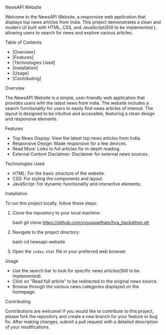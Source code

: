 NewsAPI Website

Welcome to the NewsAPI Website, a responsive web application that displays top news articles from India. This project demonstrates a clean and modern UI built with HTML, CSS, and JavaScript(Still to be implemented ), allowing users to search for news and explore various articles.

Table of Contents

- [Overview]
- [Features]
- [Technologies Used]
- [Installation]
- [Usage]
- [Contributing]

Overview

The NewsAPI Website is a simple, user-friendly web application that provides users with the latest news from India. The website includes a search functionality for users to easily find news articles of interest. The layout is designed to be intuitive and accessible, featuring a clean design and responsive elements.

Features

- Top News Display: View the latest top news articles from India.
- Responsive Design: Made responsive for a few devices.
- Read More: Links to full articles for in-depth reading.
- External Content Disclaimer: Disclaimer for external news sources.

Technologies Used

- HTML: For the basic structure of the website.
- CSS: For styling the components and layout.
- JavaScript: For dynamic functionality and interactive elements.

Installation

To run this project locally, follow these steps:

1. Clone the repository to your local machine:

   bash
   git clone https://github.com/vvssgowtham/hva_hackathon.git
   

2. Navigate to the project directory:

   bash
   cd newsapi-website
   

3. Open the `index.html` file in your preferred web browser.

Usage

- Use the search bar to look for specific news articles(Still to be implemented).
- Click on "Read full article" to be redirected to the original news source.
- Browse through the various news categories displayed on the homepage.

Contributing

Contributions are welcome! If you would like to contribute to this project, please fork the repository and create a new branch for your feature or bug fix. After making changes, submit a pull request with a detailed description of your modifications.
